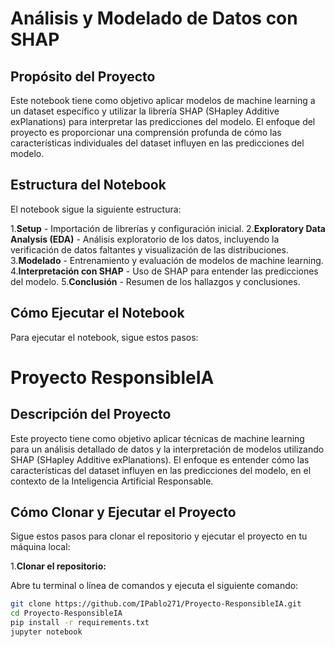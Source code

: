# Análisis y Modelado de Datos con SHAP
## Propósito del Proyecto
Este notebook tiene como objetivo aplicar modelos de machine learning a un dataset específico y utilizar la librería SHAP (SHapley Additive exPlanations) para interpretar las predicciones del modelo. El enfoque del proyecto es proporcionar una comprensión profunda de cómo las características individuales del dataset influyen en las predicciones del modelo.

## Estructura del Notebook

El notebook sigue la siguiente estructura:

1.**Setup**    - Importación de librerías y configuración inicial.
2.**Exploratory Data Analysis (EDA)**    - Análisis exploratorio de los datos, incluyendo la verificación de datos faltantes y visualización de las distribuciones.
3.**Modelado**    - Entrenamiento y evaluación de modelos de machine learning.
4.**Interpretación con SHAP**    - Uso de SHAP para entender las predicciones del modelo.
5.**Conclusión**    - Resumen de los hallazgos y conclusiones.

## Cómo Ejecutar el Notebook

Para ejecutar el notebook, sigue estos pasos:

# Proyecto ResponsibleIA

## Descripción del Proyecto

Este proyecto tiene como objetivo aplicar técnicas de machine learning para un análisis detallado de datos y la interpretación de modelos utilizando SHAP (SHapley Additive exPlanations). El enfoque es entender cómo las características del dataset influyen en las predicciones del modelo, en el contexto de la Inteligencia Artificial Responsable.

## Cómo Clonar y Ejecutar el Proyecto

Sigue estos pasos para clonar el repositorio y ejecutar el proyecto en tu máquina local:

1.**Clonar el repositorio:**

   Abre tu terminal o línea de comandos y ejecuta el siguiente comando:

   ```bash
   git clone https://github.com/IPablo271/Proyecto-ResponsibleIA.git
   cd Proyecto-ResponsibleIA
   pip install -r requirements.txt
   jupyter notebook
   ```



